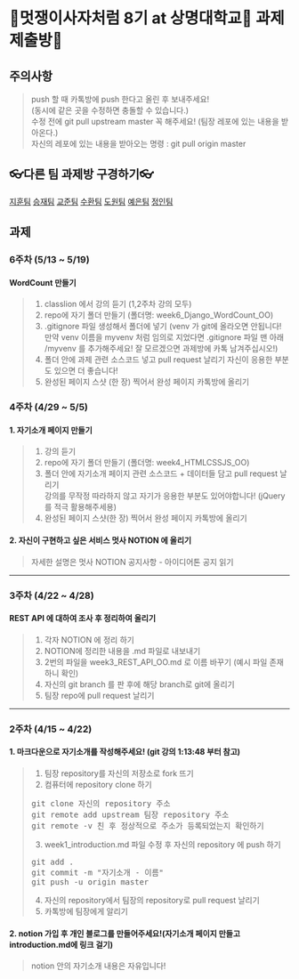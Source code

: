 🦁멋쟁이사자처럼 8기 at 상명대학교🦁 과제 제출방📖
=================================


주의사항
-----
> push 할 때 카톡방에 push 한다고 올린 후 보내주세요!  
> (동시에 같은 곳을 수정하면 충돌할 수 있습니다.)  
> 수정 전에 git pull upstream master 꼭 해주세요! (팀장 레포에 있는 내용을 받아온다.)  
> 자신의 레포에 있는 내용을 받아오는 명령 : git pull origin master

👓다른 팀 과제방 구경하기👓  
----------
[지훈팀](https://github.com/kkangjee/likelion8_github_assignment)
[승재팀](https://github.com/msj0319/likelion8_github_assignment)
[교준팀](https://github.com/jkjan/Quentin)
[수환팀](https://github.com/ys012313/likelion8_github_assignment)
[도원팀](https://github.com/devdw98/likelion8th_assignment)
[예은팀](https://github.com/KimYeeun99/Likelion_hw)
[정인팀](https://github.com/jeongiin/LikelionAssignment)

과제
----

### 6주차 (5/13 ~ 5/19)
#### WordCount 만들기
> 1. classlion 에서 강의 듣기 (1,2주차 강의 모두)
> 2. repo에 자기 폴더 만들기 (폴더명: week6_Django_WordCount_OO)
> 3. .gitignore 파일 생성해서 폴더에 넣기 
     (venv 가 git에 올라오면 안됩니다! 만약 venv 이름을 myvenv 처럼 임의로 지었다면 .gitignore 파일 맨 아래 /myvenv 를 추가해주세요! 잘 모르겠으면 과제방에 카톡 남겨주십시오!)
> 4. 폴더 안에 과제 관련 소스코드 넣고 pull request 날리기
>    자신이 응용한 부분도 있으면 더 좋습니다!
> 5. 완성된 페이지 스샷 (한 장) 찍어서 완성 페이지 카톡방에 올리기

### 4주차 (4/29 ~ 5/5)
#### 1. 자기소개 페이지 만들기
> 1. 강의 듣기
> 2. repo에 자기 폴더 만들기 (폴더명: week4_HTMLCSSJS_OO)
> 3. 폴더 안에 자기소개 페이지 관련 소스코드 + 데이터들 담고 pull request 날리기  
>   강의를 무작정 따라하지 않고 자기가 응용한 부분도 있어야합니다! (jQuery를 적극 활용해주세용)
> 4. 완성된 페이지 스샷(한 장) 찍어서 완성 페이지 카톡방에 올리기

#### 2. 자신이 구현하고 싶은 서비스 멋사 NOTION 에 올리기
> 자세한 설명은 멋사 NOTION 공지사항 - 아이디어톤 공지 읽기

--------

### 3주차 (4/22 ~ 4/28)
####  REST API 에 대하여 조사 후 정리하여 올리기
> 1. 각자 NOTION 에 정리 하기
> 2. NOTION에 정리한 내용을 .md 파일로 내보내기 
> 3. 2번의 파일을 week3_REST_API_OO.md 로 이름 바꾸기 (예시 파일 존재하니 확인)
> 4. 자신의 git branch 를 판 후에 해당 branch로 git에 올리기
> 5. 팀장 repo에 pull request 날리기


----------------
### 2주차 (4/15 ~ 4/22)  
#### 1. 마크다운으로 자기소개를 작성해주세요! (git 강의 1:13:48 부터 참고)

> 1. 팀장 repository를 자신의 저장소로 fork 뜨기
> 2. 컴퓨터에 repository clone 하기
> <pre>
> git clone 자신의 repository 주소
> git remote add upstream 팀장 repository 주소
> git remote -v 친 후 정상적으로 주소가 등록되었는지 확인하기
> </pre>
> 3. week1_introduction.md 파일 수정 후 자신의 repository 에 push 하기
> <pre>
> git add .
> git commit -m "자기소개 - 이름" 
> git push -u origin master
> </pre>
> 4. 자신의 repository에서 팀장의 repository로 pull request 날리기
> 5. 카톡방에 팀장에게 알리기

#### 2. notion 가입 후 개인 블로그를 만들어주세요!(자기소개 페이지 만들고 introduction.md에 링크 걸기)
> notion 안의 자기소개 내용은 자유입니다!
